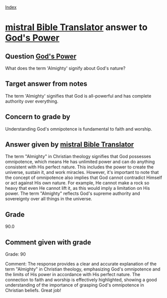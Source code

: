 
[Index](../../index.md)
# [mistral Bible Translator](../../answering_models/mistral_Bible_Translator.md) answer to [God's Power](../../questions/God's_Power.md)

## Question [God's Power](../../questions/God's_Power.md)
What does the term 'Almighty' signify about God's nature?

## Target answer from notes
The term 'Almighty' signifies that God is all-powerful and has complete authority over everything.

## Concern to grade by
Understanding God's omnipotence is fundamental to faith and worship.

## Answer given by [mistral Bible Translator](../../answering_models/mistral_Bible_Translator.md)
 The term "Almighty" in Christian theology signifies that God possesses omnipotence, which means He has unlimited power and can do anything consistent with His perfect nature. This includes the power to create the universe, sustain it, and work miracles. However, it's important to note that the concept of omnipotence also implies that God cannot contradict Himself or act against His own nature. For example, He cannot make a rock so heavy that even He cannot lift it, as this would imply a limitation on His power. The term "Almighty" reflects God's supreme authority and sovereignty over all things in the universe.

## Grade
90.0

## Comment given with grade
Grade: 90

Comment: The response provides a clear and accurate explanation of the term "Almighty" in Christian theology, emphasizing God's omnipotence and the limits of His power in accordance with His perfect nature. The connection to faith and worship is effectively highlighted, showing a good understanding of the importance of grasping God's omnipotence in Christian beliefs. Great job!
